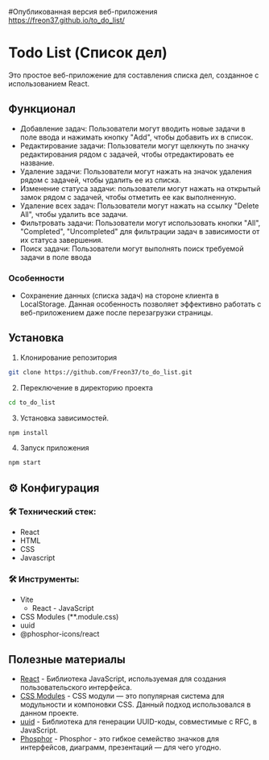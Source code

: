 #Опубликованная версия веб-приложения
<https://freon37.github.io/to_do_list/>

# Todo List (Список дел)

Это простое веб-приложение для составления списка дел, созданное с использованием React.

## Функционал

- Добавление задач: Пользователи могут вводить новые задачи в поле ввода и нажимать кнопку "Add", чтобы добавить их в список.
- Редактирование задачи: Пользователи могут щелкнуть по значку редактирования рядом с задачей, чтобы отредактировать ее название.
- Удаление задачи: Пользователи могут нажать на значок удаления рядом с задачей, чтобы удалить ее из списка.
- Изменение статуса задачи: пользователи могут нажать на открытый замок рядом с задачей, чтобы отметить ее как выполненную.
- Удаление всех задач: Пользователи могут нажать на ссылку "Delete All", чтобы удалить все задачи.
- Фильтровать задачи: Пользователи могут использовать кнопки "All", "Completed", "Uncompleted" для фильтрации задач в зависимости от их статуса завершения.
- Поиск задачи: Пользователи могут выполнять поиск требуемой задачи в поле ввода

### Особенности

- Сохранение данных (списка задач) на стороне клиента в LocalStorage.
    Данная особенность позволяет эффективно работать с веб-приложением даже после перезагрузки страницы.

## Установка

1. Клонирование репозитория

```bash
git clone https://github.com/Freon37/to_do_list.git
```

2. Переключение в директорию проекта 

```bash
cd to_do_list
```

3. Установка зависимостей.

```bash
npm install
```

4. Запуск приложения

```bash
npm start
```

## ⚙ Конфигурация

 ### 🛠 Технический стек:
   - React
   - HTML
   - CSS
   - Javascript
 
 ### 🛠 Инструменты:
   - Vite
     - React - JavaScript
   - CSS Modules (**.module.css)
   - uuid
   - @phosphor-icons/react

## Полезные материалы

- [React](https://react.dev/learn) - Библиотека JavaScript, используемая для создания пользовательского интерфейса.
- [CSS Modules](https://github.com/css-modules/css-modules/blob/master/README.md) - CSS модули — это популярная система для модульности и компоновки CSS. Данный подход использовался в данном проекте.
- [uuid](https://github.com/uuidjs/uuid) - Библиотека для генерации UUID-коды, совместимые с RFC, в JavaScript.
- [Phosphor](https://phosphoricons.com/) - Phosphor - это гибкое семейство значков для интерфейсов, диаграмм, презентаций — для чего угодно.
